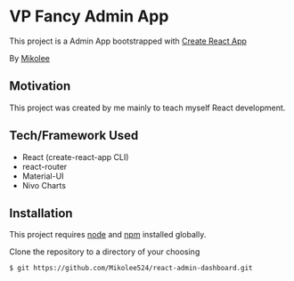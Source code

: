 # VP Fancy Admin App

This project is a Admin App bootstrapped with [Create React App](https://github.com/facebook/create-react-app)

By [Mikolee](https://github.com/Mikolee524)

## Motivation

This project was created by me mainly to teach myself React development.

## Tech/Framework Used

- React (create-react-app CLI)
- react-router
- Material-UI
- Nivo Charts

## Installation

This project requires [node](http://nodejs.org) and [npm](https://npmjs.com) installed globally.

Clone the repository to a directory of your choosing

```sh
$ git https://github.com/Mikolee524/react-admin-dashboard.git
```
